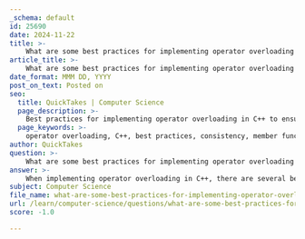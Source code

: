 ```yaml
---
_schema: default
id: 25690
date: 2024-11-22
title: >-
    What are some best practices for implementing operator overloading in C++?
article_title: >-
    What are some best practices for implementing operator overloading in C++?
date_format: MMM DD, YYYY
post_on_text: Posted on
seo:
  title: QuickTakes | Computer Science
  page_description: >-
    Best practices for implementing operator overloading in C++ to ensure clarity, maintainability, and efficiency in code.
  page_keywords: >-
    operator overloading, C++, best practices, consistency, member functions, non-member functions, friend functions, side effects, return by value, documentation, testing
author: QuickTakes
question: >-
    What are some best practices for implementing operator overloading in C++?
answer: >-
    When implementing operator overloading in C++, there are several best practices to ensure that your code remains clear, maintainable, and efficient. Here are some key guidelines to follow:\n\n1. **Overload Only Built-in Operators**: You can only overload existing operators; you cannot create new operators or rename existing ones. This means you should focus on operators that have a clear and intuitive meaning for your user-defined types.\n\n2. **Maintain Consistency**: The behavior of overloaded operators should be consistent with their built-in counterparts. For example, if you overload the `+` operator for a class, it should behave similarly to how addition works for fundamental types (e.g., it should be commutative).\n\n3. **Use Member Functions for Unary Operators**: When overloading unary operators (like `++`, `--`, etc.), implement them as member functions. This is because unary operators typically operate on a single object.\n\n4. **Prefer Non-Member Functions for Binary Operators**: For binary operators (like `+`, `-`, etc.), consider implementing them as non-member functions, especially if the left operand is not of the class type. This approach enhances encapsulation and allows for more flexibility.\n\n5. **Use Friend Functions When Necessary**: If you need access to private or protected members of a class while overloading an operator, consider using friend functions. This allows you to maintain encapsulation while still providing the necessary access.\n\n6. **Avoid Side Effects**: Overloaded operators should not have side effects that are unexpected. For instance, the `+` operator should not modify the operands; it should return a new object instead.\n\n7. **Return by Value**: When overloading operators, especially binary operators, return a new object by value rather than modifying the existing objects. This approach helps prevent unintended modifications and maintains the integrity of the original objects.\n\n8. **Use Clear and Descriptive Names**: While the operator overloading syntax is fixed, ensure that the class and operator names are descriptive enough to convey their purpose. This helps improve code readability.\n\n9. **Document Your Overloads**: Provide clear documentation for your overloaded operators, explaining their behavior and any assumptions made. This is particularly important for other developers who may use your class.\n\n10. **Test Thoroughly**: Ensure that you write comprehensive tests for your overloaded operators to verify that they behave as expected in all scenarios, including edge cases.\n\nBy following these best practices, you can effectively implement operator overloading in C++ while maintaining code clarity and functionality. This will enhance the usability of your classes and make your code more intuitive for others to work with.
subject: Computer Science
file_name: what-are-some-best-practices-for-implementing-operator-overloading-in-c.md
url: /learn/computer-science/questions/what-are-some-best-practices-for-implementing-operator-overloading-in-c
score: -1.0

---
```


&nbsp;